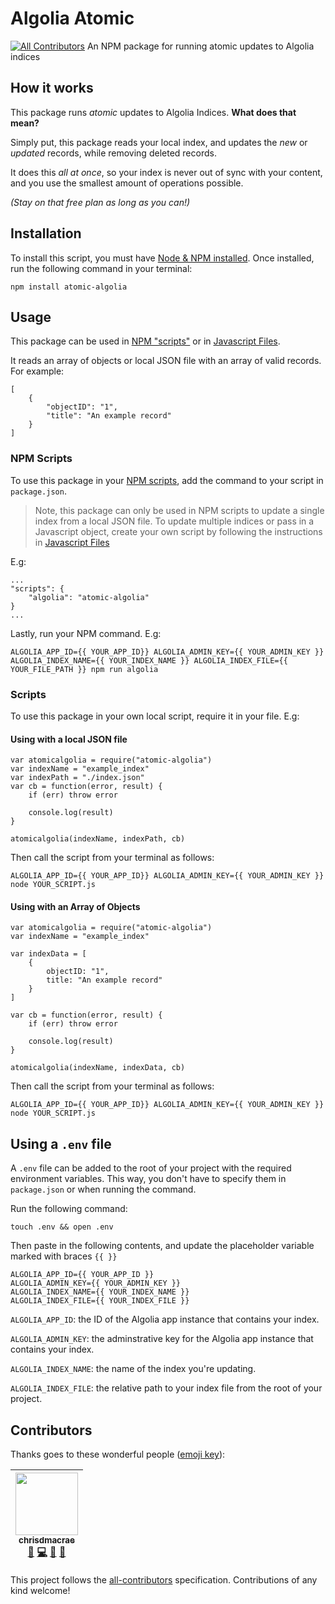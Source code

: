 # Algolia Atomic
[![All Contributors](https://img.shields.io/badge/all_contributors-1-orange.svg?style=flat-square)](#contributors)
An NPM package for running atomic updates to Algolia indices

## How it works
This package runs *atomic* updates to Algolia Indices. **What does that mean?**

Simply put, this package reads your local index, and updates the *new* or *updated* records, while removing deleted records.

It does this *all at once*, so your index is never out of sync with your content, and you use the smallest amount of operations possible. 

*(Stay on that free plan as long as you can!)*

## Installation
To install this script, you must have [Node & NPM installed](https://nodejs.org/en/download/). Once installed, run the following command in your terminal:

```
npm install atomic-algolia
```

## Usage
This package can be used in [NPM "scripts"](#npm-scripts) or in [Javascript Files](#javascript-files).

It reads an array of objects or local JSON file with an array of valid records. For example:

```
[
    {
        "objectID": "1",
        "title": "An example record"
    }
]
```

### NPM Scripts
To use this package in your [NPM scripts](https://docs.npmjs.com/misc/scripts), add the command to your script in `package.json`. 

> Note, this package can only be used in NPM scripts to update a single index from a local JSON file. To update multiple indices or pass in a Javascript object, create your own script by following the instructions in [Javascript Files](#scripts)


E.g:

```
...
"scripts": {
    "algolia": "atomic-algolia"
}
...
```

Lastly, run your NPM command. E.g:

```
ALGOLIA_APP_ID={{ YOUR_APP_ID}} ALGOLIA_ADMIN_KEY={{ YOUR_ADMIN_KEY }} ALGOLIA_INDEX_NAME={{ YOUR_INDEX_NAME }} ALGOLIA_INDEX_FILE={{ YOUR_FILE_PATH }} npm run algolia
```

### Scripts
To use this package in your own local script, require it in your file. E.g:

#### Using with a local JSON file

```
var atomicalgolia = require("atomic-algolia")
var indexName = "example_index"
var indexPath = "./index.json"
var cb = function(error, result) {
    if (err) throw error

    console.log(result)
}

atomicalgolia(indexName, indexPath, cb)
```

Then call the script from your terminal as follows:

```
ALGOLIA_APP_ID={{ YOUR_APP_ID}} ALGOLIA_ADMIN_KEY={{ YOUR_ADMIN_KEY }} node YOUR_SCRIPT.js
```

#### Using with an Array of Objects

```
var atomicalgolia = require("atomic-algolia")
var indexName = "example_index"

var indexData = [
    {
        objectID: "1",
        title: "An example record"
    }
]

var cb = function(error, result) {
    if (err) throw error

    console.log(result)
}

atomicalgolia(indexName, indexData, cb)
```

Then call the script from your terminal as follows:

```
ALGOLIA_APP_ID={{ YOUR_APP_ID}} ALGOLIA_ADMIN_KEY={{ YOUR_ADMIN_KEY }} node YOUR_SCRIPT.js
```


## Using a `.env` file
A `.env` file can be added to the root of your project with the required environment variables. This way, you don't have to specify them in `package.json` or when running the command.

Run the following command:

```
touch .env && open .env
```

Then paste in the following contents, and update the placeholder variable marked with braces `{{ }}`

```
ALGOLIA_APP_ID={{ YOUR_APP_ID }}
ALGOLIA_ADMIN_KEY={{ YOUR_ADMIN_KEY }}
ALGOLIA_INDEX_NAME={{ YOUR_INDEX_NAME }}
ALGOLIA_INDEX_FILE={{ YOUR_INDEX_FILE }}
```

`ALGOLIA_APP_ID`: the ID of the Algolia app instance that contains your index.

`ALGOLIA_ADMIN_KEY`: the adminstrative key for the Algolia app instance that contains your index.

`ALGOLIA_INDEX_NAME`: the name of the index you're updating.

`ALGOLIA_INDEX_FILE`: the relative path to your index file from the root of your project.

## Contributors

Thanks goes to these wonderful people ([emoji key](https://github.com/kentcdodds/all-contributors#emoji-key)):

<!-- ALL-CONTRIBUTORS-LIST:START - Do not remove or modify this section -->
<!-- prettier-ignore -->
| [<img src="https://avatars2.githubusercontent.com/u/6855186?v=4" width="100px;"/><br /><sub><b>chrisdmacrae</b></sub>](https://github.com/chrisdmacrae)<br />[💬](#question-chrisdmacrae "Answering Questions") [💻](https://github.com/algolia/atomic-algolia/commits?author=chrisdmacrae "Code") [🎨](#design-chrisdmacrae "Design") [📖](https://github.com/algolia/atomic-algolia/commits?author=chrisdmacrae "Documentation") |
| :---: |
<!-- ALL-CONTRIBUTORS-LIST:END -->

This project follows the [all-contributors](https://github.com/kentcdodds/all-contributors) specification. Contributions of any kind welcome!